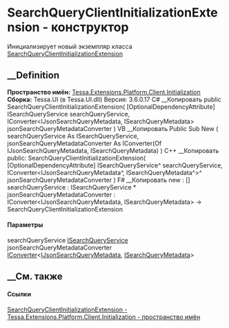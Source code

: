 # SearchQueryClientInitializationExtension - конструктор
Инициализирует новый экземпляр класса
[SearchQueryClientInitializationExtension](T_Tessa_Extensions_Platform_Client_Initialization_SearchQueryClientInitializationExtension.htm)
##  __Definition
 **Пространство имён:**
[Tessa.Extensions.Platform.Client.Initialization](N_Tessa_Extensions_Platform_Client_Initialization.htm)  
 **Сборка:** Tessa.UI (в Tessa.UI.dll) Версия: 3.6.0.17
C# __Копировать
     public SearchQueryClientInitializationExtension(
    	[OptionalDependencyAttribute] ISearchQueryService searchQueryService,
    	IConverter<IJsonSearchQueryMetadata, ISearchQueryMetadata> jsonSearchQueryMetadataConverter
    )
VB __Копировать
     Public Sub New ( 
    	<OptionalDependencyAttribute> searchQueryService As ISearchQueryService,
    	jsonSearchQueryMetadataConverter As IConverter(Of IJsonSearchQueryMetadata, ISearchQueryMetadata)
    )
C++ __Копировать
     public:
    SearchQueryClientInitializationExtension(
    	[OptionalDependencyAttribute] ISearchQueryService^ searchQueryService, 
    	IConverter<IJsonSearchQueryMetadata^, ISearchQueryMetadata^>^ jsonSearchQueryMetadataConverter
    )
F# __Копировать
     new : 
            [<OptionalDependencyAttribute>] searchQueryService : ISearchQueryService * 
            jsonSearchQueryMetadataConverter : IConverter<IJsonSearchQueryMetadata, ISearchQueryMetadata> -> SearchQueryClientInitializationExtension
#### Параметры
searchQueryService
[ISearchQueryService](T_Tessa_Views_SearchQueries_ISearchQueryService.htm)
jsonSearchQueryMetadataConverter
[IConverter](T_Tessa_Views_Workplaces_Json_Converters_IConverter_2.htm)<[IJsonSearchQueryMetadata](T_Tessa_Views_Workplaces_Json_Metadata_IJsonSearchQueryMetadata.htm),
[ISearchQueryMetadata](T_Tessa_Views_SearchQueries_ISearchQueryMetadata.htm)>
## __См. также
#### Ссылки
[SearchQueryClientInitializationExtension -
](T_Tessa_Extensions_Platform_Client_Initialization_SearchQueryClientInitializationExtension.htm)
[Tessa.Extensions.Platform.Client.Initialization - пространство
имён](N_Tessa_Extensions_Platform_Client_Initialization.htm)
